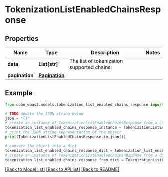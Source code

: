 # TokenizationListEnabledChainsResponse


## Properties

Name | Type | Description | Notes
------------ | ------------- | ------------- | -------------
**data** | **List[str]** | The list of tokenization supported chains. | 
**pagination** | [**Pagination**](Pagination.md) |  | 

## Example

```python
from cobo_waas2.models.tokenization_list_enabled_chains_response import TokenizationListEnabledChainsResponse

# TODO update the JSON string below
json = "{}"
# create an instance of TokenizationListEnabledChainsResponse from a JSON string
tokenization_list_enabled_chains_response_instance = TokenizationListEnabledChainsResponse.from_json(json)
# print the JSON string representation of the object
print(TokenizationListEnabledChainsResponse.to_json())

# convert the object into a dict
tokenization_list_enabled_chains_response_dict = tokenization_list_enabled_chains_response_instance.to_dict()
# create an instance of TokenizationListEnabledChainsResponse from a dict
tokenization_list_enabled_chains_response_from_dict = TokenizationListEnabledChainsResponse.from_dict(tokenization_list_enabled_chains_response_dict)
```
[[Back to Model list]](../README.md#documentation-for-models) [[Back to API list]](../README.md#documentation-for-api-endpoints) [[Back to README]](../README.md)



